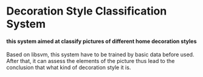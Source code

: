# Decoration Style Classification System  
#### this system aimed at classify pictures of different home decoration styles  
Based on libsvm, this system have to be trained by basic data before used. After that, it can assess the elements of the picture thus lead to the conclusion that what kind of decoration style it is.
